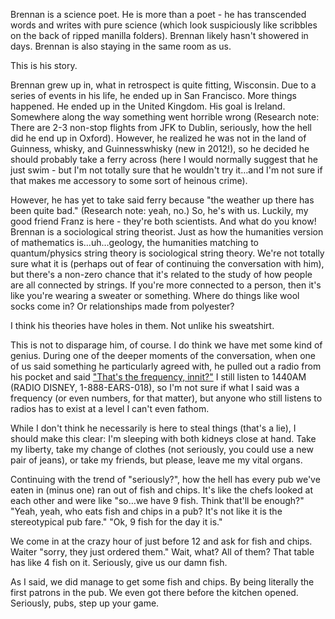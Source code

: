 <!-- layout: post
categories: 
- travel
- uk
title: Brennan the Science Poet
date: 2012-01-06
-->
Brennan is a science poet.  He is more than a poet - he has transcended words and writes with pure science (which look suspiciously like scribbles on the back of ripped manilla folders).  Brennan likely hasn't showered in days.  Brennan is also staying in the same room as us.

This is his story.

<!-- more -->
Brennan grew up in, what in retrospect is quite fitting, Wisconsin. Due to a series of events in his life, he ended up in San Francisco.  More things happened.  He ended up in the United Kingdom.  His goal is Ireland.  Somewhere along the way something went horrible wrong (Research note: There are 2-3 non-stop flights from JFK to Dublin, seriously, how the hell did he end up in Oxford).  However, he realized he was not in the land of Guinness, whisky, and Guinnesswhisky (new in 2012!), so he decided he should probably take a ferry across (here I would normally suggest that he just swim - but I'm not totally sure that he wouldn't try it…and I'm not sure if that makes me accessory to some sort of heinous crime).

However, he has yet to take said ferry because "the weather up there has been quite bad."  (Research note: yeah, no.)  So, he's with us.  Luckily, my good friend Franz is here - they're both scientists.  And what do you know!  Brennan is a sociological string theorist.  Just as how the humanities version of mathematics is…uh…geology, the humanities matching to quantum/physics string theory is sociological string theory.  We're not totally sure what it is (perhaps out of fear of continuing the conversation with him), but there's a non-zero chance that it's related to the study of how people are all connected by strings.  If you're more connected to a person, then it's like you're wearing a sweater or something.  Where do things like wool socks come in?  Or relationships made from polyester?

I think his theories have holes in them.  Not unlike his sweatshirt.

This is not to disparage him, of course.  I do think we have met some kind of genius.  During one of the deeper moments of the conversation, when one of us said something he particularly agreed with, he pulled out a radio from his pocket and said ["That's the frequency, innit?"](http://www.youtube.com/watch?v=pbi4LXDPkCI)  I still listen to 1440AM (RADIO DISNEY, 1-888-EARS-018), so I'm not sure if what I said was a frequency (or even numbers, for that matter), but anyone who still listens to radios has to exist at a level I can't even fathom.

While I don't think he necessarily is here to steal things (that's a lie), I should make this clear:  I'm sleeping with both kidneys close at hand.  Take my liberty, take my change of clothes (not seriously, you could use a new pair of jeans), or take my friends, but please, leave me my vital organs.

Continuing with the trend of "seriously?", how the hell has every pub we've eaten in (minus one) ran out of fish and chips.  It's like the chefs looked at each other and were like "so…we have 9 fish.  Think that'll be enough?"  "Yeah, yeah, who eats fish and chips in a pub? It's not like it is the stereotypical pub fare."  "Ok, 9 fish for the day it is."

We come in at the crazy hour of just before 12 and ask for fish and chips.  Waiter "sorry, they just ordered them."  Wait, what? All of them? That table has like 4 fish on it.  Seriously, give us our damn fish.

As I said, we did manage to get some fish and chips.  By being literally the first patrons in the pub.  We even got there before the kitchen opened.  Seriously, pubs, step up your game.